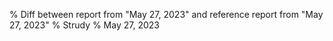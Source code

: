 % Diff between report from "May 27, 2023" and reference report from "May 27, 2023"
% Strudy
% May 27, 2023


